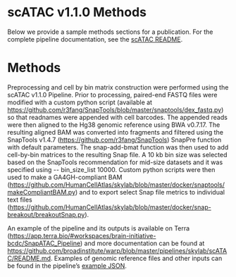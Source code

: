 # scATAC v1.1.0 Methods
Below we provide a sample methods sections for a publication. For the complete pipeline documentation, see the [scATAC README](README.md).

# Methods
Preprocessing and cell by bin matrix construction were performed using the scATAC v1.1.0 Pipeline. Prior to processing, paired-end FASTQ files were modified with a custom python script (available at https://github.com/r3fang/SnapTools/blob/master/snaptools/dex_fastq.py) so that readnames were appended with cell barcodes. The appended reads were then aligned to the Hg38 genomic reference using BWA v0.7.17. The resulting aligned BAM was converted into fragments and filtered using the SnapTools v1.4.7 (https://github.com/r3fang/SnapTools) SnapPre function with default parameters. The snap-add-bmat function was then used to add cell-by-bin matrices to the resulting Snap file. A 10 kb bin size was selected based on the SnapTools recommendation for mid-size datasets and it was specified using -- bin_size_list 10000. Custom python scripts were then used to make a GA4GH-compliant BAM (https://github.com/HumanCellAtlas/skylab/blob/master/docker/snaptools/makeCompliantBAM.py) and to export select Snap file metrics to individual text files (https://github.com/HumanCellAtlas/skylab/blob/master/docker/snap-breakout/breakoutSnap.py). 

An example of the pipeline and its outputs is available on Terra (https://app.terra.bio/#workspaces/brain-initiative-bcdc/SnapATAC_Pipeline) and more documentation can be found at https://github.com/broadinstitute/warp/blob/master/pipelines/skylab/scATAC/README.md. Examples of genomic reference files and other inputs can be found in the pipeline’s [example JSON](https://github.com/broadinstitute/warp/blob/lk-scatac-methods/pipelines/skylab/scATAC/example_inputs/human_example.json).
